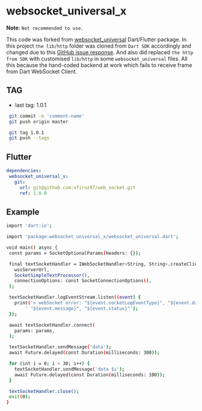 # websocket_universal_x
**Note**: `Not recommended to use.`

This code was forked from [websocket_universal](https://pub.dev/packages/websocket_universal) Dart/Flutter package. In this project `the lib/http` folder was cloned from `Dart SDK` accordingly and changed due to this [GitHub issue response](https://github.com/dart-lang/sdk/issues/55810#issuecomment-2137140851). And also did replaced `the http from SDK` with customised `lib/http` in some `websocket_universal` files. All this because the hand-coded backend at work which fails to receive frame from Dart WebSocket Client.

## TAG
 - last tag: 1.0.1

 ```bash
  git commit -m 'comment-name'
  git push origin master

  git tag 1.0.1
  git push --tags
 ```

## Flutter
 ```yaml
 dependencies:
  websocket_universal_x:
    git:
      url: git@github.com:vfiruz97/web_socket.git
      ref: 1.0.0

 ```

 ## Example

 ```bash
 import 'dart:io';

import 'package:websocket_universal_x/websocket_universal.dart';

void main() async {
  const params = SocketOptionalParams(headers: {});

  final textSocketHandler = IWebSocketHandler<String, String>.createClient(
    wssServerUrl,
    SocketSimpleTextProcessor(),
    connectionOptions: const SocketConnectionOptions(),
  );

  textSocketHandler.logEventStream.listen((event) {
    print('> webSocket error: "${event.socketLogEventType}", "${event.data}",'
        ' "${event.message}", "${event.status}"');
  });

  await textSocketHandler.connect(
    params: params,
  );

  textSocketHandler.sendMessage('data');
  await Future.delayed(const Duration(milliseconds: 300));

  for (int i = 0; i < 30; i++) {
    textSocketHandler.sendMessage('data $i');
    await Future.delayed(const Duration(milliseconds: 100));
  }

  textSocketHandler.close();
  exit(0);
}
 ```



